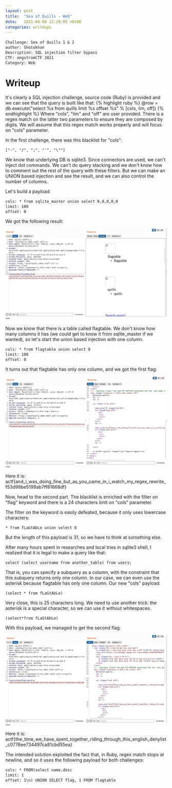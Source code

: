 ```yaml
---
layout: post
title:  "Sea of Quills - Web"
date:   2021-04-08 12:28:05 +0100
categories: writeups
---
```


```
Challenge: Sea of Quills 1 & 2
author: Shotokhan
Description: SQL injection filter bypass
CTF: angstromCTF 2021
Category: Web
```

# Writeup
It's clearly a SQL injection challenge, source code (Ruby) is provided and we can see that the query is built like that:
{% highlight ruby %}
@row = db.execute("select %s from quills limit %s offset %s" % [cols, lim, off])
{% endhighlight %}
Where "cols", "lim" and "off" are user provided.
There is a regex match on the latter two parameters to ensure they are composed by digits.
We will assume that this regex match works properly and will focus on "cols" parameter.

In the first challenge, there was this blacklist for "cols":
```
["-", "/", ";", "'", "\""]
```
We know that underlying DB is sqlite3. Since connectors are used, we can't inject dot commands.
We can't do query stacking and we don't know how to comment out the rest of the query with these filters.
But we can make an UNION based injection and see the result, and we can also control the number of columns.

Let's build a payload:
```
cols: * from sqlite_master union select 0,0,0,0,0
limit: 100
offset: 0
```
We got the following result:

![tables](https://github.com/pwnthenope/pwnthenope.github.io/blob/main/static/post_images/sea_of_quills_tables.jpg?raw=true)

Now we know that there is a table called flagtable.
We don't know how many columns it has (we could get to know it from sqlite_master if we wanted), so let's start the union based injection with one column.
```
cols: * from flagtable union select 0
limit: 100
offset: 0
```
It turns out that flagtable has only one column, and we got the first flag:

![first_flag](https://github.com/pwnthenope/pwnthenope.github.io/blob/main/static/post_images/sea_of_quills_first_flag.jpg?raw=true)

Here it is: actf{and_i_was_doing_fine_but_as_you_came_in_i_watch_my_regex_rewrite_f53d98be5199ab7ff81668df}

Now, head to the second part.
The blacklist is enriched with the filter on "flag" keyword and there is a 24 characters limit on "cols" parameter.

The filter on the keyword is easily defeated, because it only uses lowercase characters:
```
* from fLaGtAbLe union select 0
```
But the length of this payload is 31, so we have to think at something else.

After many hours spent in researches and local tries in sqlite3 shell, I realized that it is legal to make a query like that:
```
select (select username from another_table) from users;
```
That is, you can specify a subquery as a column, with the constraint that this subquery returns only one column.
In our case, we can even use the asterisk because flagtable has only one column. Our new "cols" payload:
```
(select * from fLaGtAbLe)
```
Very close, this is 25 characters long.
We need to use another trick: the asterisk is a special character, so we can use it without whitespaces.
```
(select*from fLaGtAbLe)
```
With this payload, we managed to get the second flag:

![second_flag](https://github.com/pwnthenope/pwnthenope.github.io/blob/main/static/post_images/sea_of_quills_second_flag.jpg?raw=true)

Here it is: actf{the_time_we_have_spent_together_riding_through_this_english_denylist_c0776ee734497ca81cbd55ea}

The intended solution exploited the fact that, in Ruby, regex match stops at newline, and so it uses the following payload for both challenges:
```
cols: * FROM(select name,desc
limit: 1
offset: 1\n) UNION SELECT flag, 1 FROM flagtable
```
